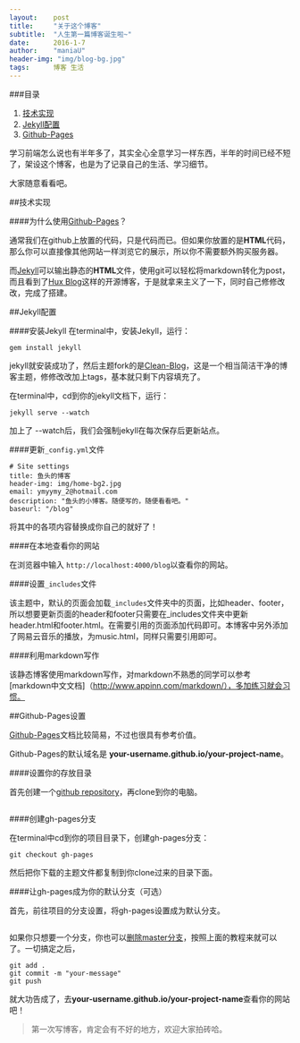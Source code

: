 ```yaml
---
layout:    post
title:     "关于这个博客"
subtitle:  "人生第一篇博客诞生啦~"
date:      2016-1-7
author:    "maniaU"
header-img: "img/blog-bg.jpg"
tags:      博客 生活
---
```


###目录

1.  [技术实现](#section-1)
2.  [Jekyll配置](#jekyll)
3.  [Github-Pages](#github-pages)

学习前端怎么说也有半年多了，其实全心全意学习一样东西，半年的时间已经不短了，架设这个博客，也是为了记录自己的生活、学习细节。

大家随意看看吧。

##技术实现

####为什么使用[Github-Pages](https://pages.github.com/)？

通常我们在github上放置的代码，只是代码而已。但如果你放置的是<b>HTML</b>代码，那么你可以直接像其他网站一样浏览它的展示，所以你不需要额外购买服务器。

而[Jekyll](http://jekyllrb.com/)可以输出静态的<b>HTML</b>文件，使用git可以轻松将markdown转化为post，而且看到了[Hux Blog](huangxuan.me)这样的开源博客，于是就拿来主义了一下，同时自己修修改改，完成了搭建。

##Jekyll配置

####安装Jekyll
在terminal中，安装Jekyll，运行：

	gem install jekyll

jekyll就安装成功了，然后主题fork的是[Clean-Blog](https://github.com/IronSummitMedia/startbootstrap-clean-blog)，这是一个相当简洁干净的博客主题，修修改改加上tags，基本就只剩下内容填充了。

在terminal中，cd到你的jekyll文档下，运行：

	jekyll serve --watch

加上了 --watch后，我们会强制jekyll在每次保存后更新站点。

####更新`_config.yml`文件

	# Site settings
	title: 鱼头的博客
	header-img: img/home-bg2.jpg
	email: ymyymy_2@hotmail.com
	description: "鱼头的小博客。随便写的，随便看看吧。"
	baseurl: "/blog"

将其中的各项内容替换成你自己的就好了！

####在本地查看你的网站

在浏览器中输入 `http://localhost:4000/blog`以查看你的网站。

####设置`_includes`文件

该主题中，默认的页面会加载`_includes`文件夹中的页面，比如header、footer，所以想要更新页面的header和footer只需要在_includes文件夹中更新header.html和footer.html。在需要引用的页面添加代码即可。本博客中另外添加了网易云音乐的播放，为music.html，同样只需要引用即可。

####利用markdown写作

该静态博客使用markdown写作，对markdown不熟悉的同学可以参考[markdown中文文档]（http://www.appinn.com/markdown/），多加练习就会习惯。

##Github-Pages设置

[Github-Pages](https://pages.github.com/)文档比较简易，不过也很具有参考价值。

Github-Pages的默认域名是 <b>your-username.github.io/your-project-name</b>。

####设置你的存放目录

首先创建一个[github repository](https://github.com/new)，再clone到你的电脑。

<img src="{{  site.baseurl }}/img/repository.png" alt="">

####创建gh-pages分支

在terminal中cd到你的项目目录下，创建gh-pages分支：

	git checkout gh-pages

然后把你下载的主题文件都复制到你clone过来的目录下面。

####让gh-pages成为你的默认分支（可选）

首先，前往项目的分支设置，将gh-pages设置成为默认分支。

<img src="{{  site.baseurl }}/img/branch.png" alt="">

如果你只想要一个分支，你也可以[删除master分支](http://oli.jp/2011/github-pages-workflow/#deleting-master)，按照上面的教程来就可以了。一切搞定之后，

	git add .
	git commit -m "your-message"
	git push

就大功告成了，去<b>your-username.github.io/your-project-name</b>查看你的网站吧！


>第一次写博客，肯定会有不好的地方，欢迎大家拍砖哈。






	


